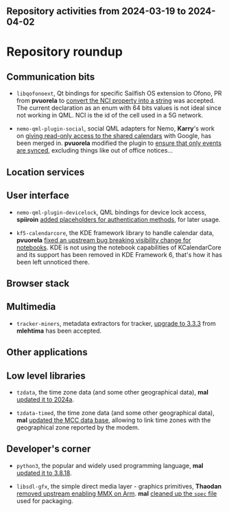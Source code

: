 Repository activities from 2024-03-19 to 2024-04-02
---------------------------------------------------

# Repository roundup

## Communication bits

* `libqofonoext`, Qt bindings for specific Sailfish OS extension to Ofono, PR from **pvuorela** to [convert the NCI property into a string](https://github.com/sailfishos/libqofonoext/pull/6) was accepted. The current declaration as an enum with 64 bits values is not ideal since not working in QML. NCI is the id of the cell used in a 5G network.

* `nemo-qml-plugin-social`, social QML adapters for Nemo, **Karry**'s work on [giving read-only access to the shared calendars](https://github.com/sailfishos/buteo-sync-plugins-social/pull/11) with Google, has been merged in. **pvuorela** modified the plugin to [ensure that only events are synced](https://github.com/sailfishos/buteo-sync-plugins-social/pull/12), excluding things like out of office notices...

## Location services

## User interface

* `nemo-qml-plugin-devicelock`, QML bindings for device lock access, **spiiroin** [added placeholders for authentication methods](https://github.com/sailfishos/nemo-qml-plugin-devicelock/pull/8), for later usage.

* `kf5-calendarcore`, the KDE framework library to handle calendar data, **pvuorela** [fixed an upstream bug breaking visibility change for notebooks](https://github.com/sailfishos/kf5-calendarcore/pull/14). KDE is not using the notebook capabilities of KCalendarCore and its support has been removed in KDE Framework 6, that's how it has been left unnoticed there.

## Browser stack

## Multimedia

* `tracker-miners`, metadata extractors for tracker, [upgrade to 3.3.3](https://github.com/sailfishos/tracker-miners/pull/10) from **mlehtima** has been accepted.

## Other applications

## Low level libraries

* `tzdata`, the time zone data (and some other geographical data), **mal** [updated it to 2024a](https://github.com/sailfishos/tzdata/pull/3).

* `tzdata-timed`, the time zone data (and some other geographical data), **mal** [updated the MCC data base](https://github.com/sailfishos/tzdata-timed/pull/5), allowing to link time zones with the geographical zone reported by the modem.

## Developer's corner

* `python3`, the popular and widely used programming language, **mal** [updated it to 3.8.18](https://github.com/sailfishos/python3/pull/5).

* `libsdl-gfx`, the simple direct media layer - graphics primitives, **Thaodan** [removed upstream enabling MMX on Arm](https://github.com/sailfishos/libsdl-gfx/pull/2). **mal** [cleaned up the `spec` file](https://github.com/sailfishos/libsdl-gfx/pull/3) used for packaging.